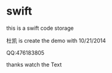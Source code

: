 swift
=====

this is a swift code storage

杜凯 is create the demo with  10/21/2014

QQ:476183805   

thanks watch the Text